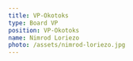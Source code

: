```yaml
---
title: VP-Okotoks
type: Board VP
position: VP-Okotoks
name: Nimrod Loriezo
photo: /assets/nimrod-loriezo.jpg
---
```


